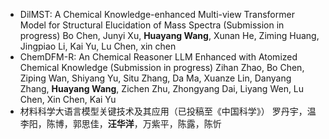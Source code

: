 - DilMST: A Chemical Knowledge-enhanced Multi-view Transformer Model for Structural Elucidation of Mass Spectra (Submission in progress)
Bo Chen, Junyi Xu, **Huayang Wang**, Xunan He, Ziming Huang, Jingpiao Li, Kai Yu, Lu Chen, xin chen
- ChemDFM-R: An Chemical Reasoner LLM Enhanced with Atomized Chemical Knowledge (Submission in progress)
Zihan Zhao, Bo Chen, Ziping Wan, Shiyang Yu, Situ Zhang, Da Ma, Xuanze Lin, Danyang Zhang, **Huayang Wang**, Zichen Zhu, Zhongyang Dai, Liyang Wen, Lu Chen, Xin Chen, Kai Yu
- 材料科学大语言模型关键技术及其应用（已投稿至《中国科学》）
罗丹宇，温李阳，陈博，郭思佳，**汪华洋**，万紫平，陈露，陈忻
